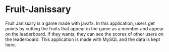 # Fruit-Janissary
Fruit Janissary is a game made with javafx.
In this application, users get points by cutting the fruits that appear in the game as a member and appear on the leaderboard.
If they wants, they can see the scores of other users on the leaderboard. This application is made with MySQL and the data is kept here.
